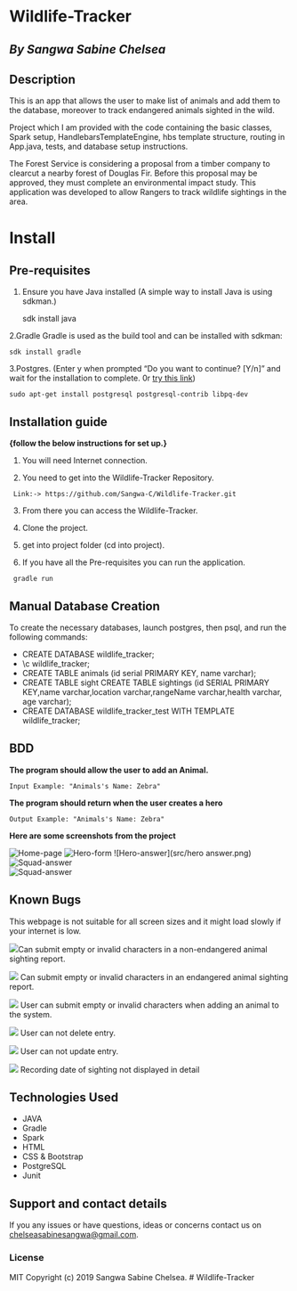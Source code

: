 # Wildlife-Tracker

## *By Sangwa Sabine Chelsea*

## Description

This is an app that allows the user to make list of animals and add them to the database, moreover to track endangered animals sighted in the wild.

Project which I am provided with the code containing the basic classes, Spark setup, HandlebarsTemplateEngine, hbs template structure, routing in App.java, tests, and database setup instructions. 

The Forest Service is considering a proposal from a timber company to clearcut a nearby forest of Douglas Fir. Before this proposal may be approved, they must complete an environmental impact study. This application was developed to allow Rangers to track wildlife sightings in the area.

# Install

## Pre-requisites

  1. Ensure you have Java installed 
     (A simple way to install Java is using sdkman.)
     
     sdk install java
  
  2.Gradle
    Gradle is used as the build tool and can be installed with sdkman:
  
    sdk install gradle
  
  3.Postgres.
  (Enter y when prompted “Do you want to continue? [Y/n]” and wait for the installation to complete. 0r <a href="https://www.postgresql.org/docs/9.3/contrib.html">try this link</a>)
  
    sudo apt-get install postgresql postgresql-contrib libpq-dev
  
  
## Installation guide   
**{follow the below instructions for set up.}**
    
   1. You will need Internet connection.

   2. You need to get into the Wildlife-Tracker Repository.
    
     Link:-> https://github.com/Sangwa-C/Wildlife-Tracker.git
        
   3. From there you can access the Wildlife-Tracker.
    
   4. Clone the project.
    
   5. get into project folder (cd into project).

   6. If you have all the Pre-requisites you can run the application.
    
     gradle run


## Manual Database Creation
To create the necessary databases, launch postgres, then psql, and run the following commands:

* CREATE DATABASE wildlife_tracker;
* \c wildlife_tracker;
* CREATE TABLE animals (id serial PRIMARY KEY, name varchar);
* CREATE TABLE sight  CREATE TABLE sightings (id SERIAL PRIMARY KEY,name varchar,location varchar,rangeName varchar,health varchar, age varchar);
* CREATE DATABASE wildlife_tracker_test WITH TEMPLATE wildlife_tracker;

## BDD

**The program should allow the user to add an Animal.**

    Input Example: "Animals's Name: Zebra"
                   
**The program should return when the user creates a hero** 

    Output Example: "Animals's Name: Zebra"
     
 **Here are some screenshots from the project**
 
 
 ![Home-page](src/home.png)
 ![Hero-form](src/hero%20form.png)
 ![Hero-answer](src/hero answer.png)
 ![Squad-answer](src/squad-form.png)  
 ![Squad-answer](src/squad-answer.png)
 
 
## Known Bugs

This webpage is not suitable for all screen sizes and it might load slowly if your internet is low.

<img src="https://github.githubassets.com/images/icons/emoji/unicode/1f41e.png">Can submit empty or invalid characters in a non-endangered animal sighting report.

<img src="https://github.githubassets.com/images/icons/emoji/unicode/1f41e.png"> Can submit empty or invalid characters in an endangered animal sighting report.

<img src="https://github.githubassets.com/images/icons/emoji/unicode/1f41e.png"> User can submit empty or invalid characters when adding an animal to the system.

<img src="https://github.githubassets.com/images/icons/emoji/unicode/1f41e.png"> User can not delete entry.

<img src="https://github.githubassets.com/images/icons/emoji/unicode/1f41e.png"> User can not update entry.

<img src="https://github.githubassets.com/images/icons/emoji/unicode/1f41e.png"> Recording date of sighting not displayed in detail

## Technologies Used

* JAVA
* Gradle
* Spark
* HTML
* CSS & Bootstrap
* PostgreSQL
* Junit
 
## Support and contact details
If you any issues or have questions, ideas or concerns contact us on chelseasabinesangwa@gmail.com.

### License
MIT Copyright (c) 2019 Sangwa Sabine Chelsea. # Wildlife-Tracker
